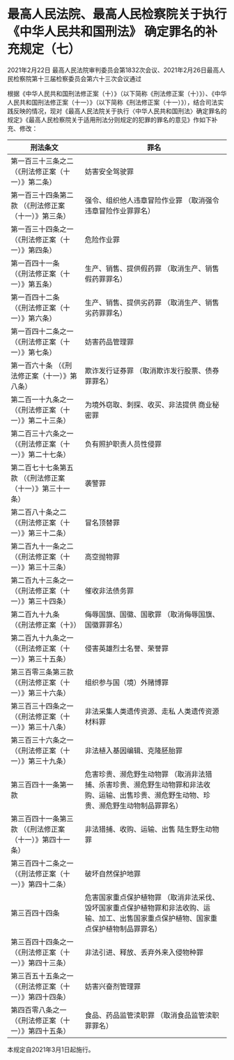 # 最高人民法院、最高人民检察院关于执行《中华人民共和国刑法》 确定罪名的补充规定（七）

2021年2月22日 最高人民法院审判委员会第1832次会议、2021年2月26日最高人民检察院第十三届检察委员会第六十三次会议通过

<!-- INFO END -->

根据《中华人民共和国刑法修正案（十）》（以下简称《刑法修正案（十）》）、《中华人民共和国刑法修正案（十一）》（以下简称《刑法修正案（十一）》），结合司法实践反映的情况，现对《最高人民法院关于执行〈中华人民共和国刑法〉确定罪名的规定》《最高人民检察院关于适用刑法分则规定的犯罪的罪名的意见》作如下补充、修改：

<!-- TABLE -->
| 刑法条文 |罪名 |
|-----|-----|
| 第一百三十三条之二 （《刑法修正案（十一）》第二条） |妨害安全驾驶罪 |
| 第一百三十四条第二款 （《刑法修正案（十一）》第三条） |强令、组织他人违章冒险作业罪 （取消强令违章冒险作业罪罪名） |
| 第一百三十四条之一 （《刑法修正案（十一）》第四条） |危险作业罪 |
| 第一百四十一条 （《刑法修正案（十一）》第五条） |生产、销售、提供假药罪 （取消生产、销售假药罪罪名） |
| 第一百四十二条 （《刑法修正案（十一）》第六条） |生产、销售、提供劣药罪 （取消生产、销售劣药罪罪名） |
| 第一百四十二条之一 （《刑法修正案（十一）》第七条） |妨害药品管理罪 |
| 第一百六十条 （《刑法修正案（十一）》第八条） |欺诈发行证券罪 （取消欺诈发行股票、债券罪罪名） |
| 第二百一十九条之一 （《刑法修正案（十一）》第二十三条） |为境外窃取、刺探、收买、非法提供 商业秘密罪 |
| 第二百三十六条之一 （《刑法修正案（十一）》第二十七条） |负有照护职责人员性侵罪 |
| 第二百七十七条第五款 （《刑法修正案（十一）》第三十一条） |袭警罪 |
| 第二百八十条之二 （《刑法修正案（十一）》第三十二条） |冒名顶替罪 |
| 第二百九十一条之二 （《刑法修正案（十一）》第三十三条） |高空抛物罪 |
| 第二百九十三条之一 （《刑法修正案（十一）》第三十四条） |催收非法债务罪 |
| 第二百九十九条 （《刑法修正案（十》） |侮辱国旗、国徽、国歌罪 （取消侮辱国旗、国徽罪罪名） |
| 第二百九十九条之一 （《刑法修正案（十一）》第三十五条） |侵害英雄烈士名誉、荣誉罪 |
| 第三百零三条第三款 （《刑法修正案（十一）》第三十六条） |组织参与国（境）外赌博罪 |
| 第三百三十四条之一 （《刑法修正案（十一）》第三十八条） |非法采集人类遗传资源、走私 人类遗传资源材料罪 |
| 第三百三十六条之一 （《刑法修正案（十一）》第三十九条） |非法植入基因编辑、克隆胚胎罪 |
| 第三百四十一条第一款 |危害珍贵、濒危野生动物罪 （取消非法猎捕、杀害珍贵、濒危野生动物罪和非法收购、运输、出售珍贵、濒危野生动物、珍贵、濒危野生动物制品罪罪名） |
| 第三百四十一条第三款 （《刑法修正案（十一）》第四十一条） |非法猎捕、收购、运输、出售 陆生野生动物罪 |
| 第三百四十二条之一 （《刑法修正案（十一）》第四十二条） |破坏自然保护地罪 |
| 第三百四十四条 |危害国家重点保护植物罪 （取消非法采伐、毁坏国家重点保护植物罪和非法收购、运输、加工、出售国家重点保护植物、国家重点保护植物制品罪罪名） |
| 第三百四十四条之一 （《刑法修正案（十一）》第四十三条） |非法引进、释放、丢弃外来入侵物种罪 |
| 第三百五十五条之一 （《刑法修正案（十一）》第四十四条） |妨害兴奋剂管理罪 |
| 第四百零八条之一 （《刑法修正案（十一）》第四十五条） |食品、药品监管渎职罪 （取消食品监管渎职罪罪名） |
<!-- TABLE END -->

本规定自2021年3月1日起施行。

